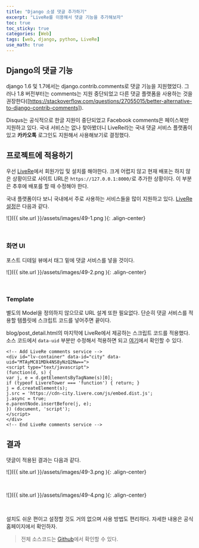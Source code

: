 ```yaml
---
title: "Django 소셜 댓글 추가하기"
excerpt: "LiveRe를 이용해서 댓글 기능을 추가해보자"
toc: true
toc_sticky: true
categories: [Web]
tags: [web, django, python, LiveRe]
use_math: true
---
```


## Django의 댓글 기능

django 1.6 및 1.7에서는 django.contrib.comments로 댓글 기능을 지원했었다. 그러나 1.8 버전부터는 comments는 지원 중단되었고 다른 댓글 플랫폼을 사용하는 것을 권장한다([https://stackoverflow.com/questions/27055015/better-alternative-to-django-contrib-comments]).  

Disqus는 공식적으로 한글 지원이 중단되었고 Facebook comments은 페이스북만 지원하고 있다. 국내 서비스는 없나 찾아봤더니 LiveRe라는 국내 댓글 서비스 플랫폼이 있고 **카카오톡** 로그인도 지원해서 사용해보기로 결정했다. 

## 프로젝트에 적용하기
우선 [LiveRe](http://www.livere.com/apply)에서 회원가입 및 설치를 해야한다. 크게 어렵지 않고 현재 배포는 하지 않은 상황이므로 사이트 URL은 `https://127.0.0.1:8000/`로 추가한 상황이다. 이 부분은 추후에 배포를 할 때 수정해야 한다.  

국내 플랫폼이다 보니 국내에서 주로 사용하는 서비스들을 많이 지원하고 있다. [LiveRe 설정](http://www.livere.com/insight/config/alertDisable)은 다음과 같다.  

![]({{ site.url }}/assets/images/49-1.png ){: .align-center}

<br>

### 화면 UI
포스트 디테일 뷰에서 태그 밑에 댓글 서비스를 넣을 것이다.

![]({{ site.url }}/assets/images/49-2.png ){: .align-center}

<br>

### Template
별도의 Model을 정의하지 않으므로 URL 설계 또한 필요없다. 단순히 댓글 서비스를 적용할 템플릿에 스크립트 코드를 넣어주면 끝이다.  

blog/post_detail.html의 마지막에 LiveRe에서 제공하는 스크립트 코드를 적용했다. 소스 코드에서 `data-uid` 부분만 수정해서 적용하면 되고 [여기](http://www.livere.com/insight/myCode)에서 확인할 수 있다.

```
<!-- Add LiveRe comments service -->
<div id="lv-container" data-id="city" data-uid="MTAyMC81MDk4NS8yNzQ2Nw==">
<script type="text/javascript">
(function(d, s) {
var j, e = d.getElementsByTagName(s)[0];
if (typeof LivereTower === 'function') { return; }  
j = d.createElement(s);
j.src = 'https://cdn-city.livere.com/js/embed.dist.js';
j.async = true;
e.parentNode.insertBefore(j, e);
}) (document, 'script');
</script>
</div>
<!-- End LiveRe comments service -->
```


## 결과
댓글이 적용된 결과는 다음과 같다.

![]({{ site.url }}/assets/images/49-3.png ){: .align-center}

<br>

![]({{ site.url }}/assets/images/49-4.png ){: .align-center}

<br>

설치도 쉬운 편이고 설정할 것도 거의 없으며 사용 방법도 편리하다. 자세한 내용은 공식 홈페이지에서 확인하자.

> 전체 소스코드는 [Github](https://github.com/sys09270883/django-blog)에서 확인할 수 있다.


<br>
